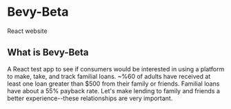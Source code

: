 # Bevy-Beta
React website

## What is Bevy-Beta
A React test app to see if consumers would be interested in using a platform to make, take, and track familial loans. ~%60 of adults have received at least one loan greater than $500 from their family or friends. Familial loans have about a 55% payback rate. Let's make lending to family and friends a better experience--these relationships are very important.


